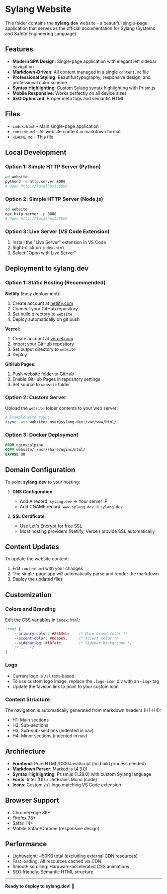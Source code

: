 # Sylang Website

This folder contains the **sylang.dev** website - a beautiful single-page application that serves as the official documentation for Sylang (Systems and Safety Engineering Language).

## Features

- **Modern SPA Design**: Single-page application with elegant left sidebar navigation
- **Markdown-Driven**: All content managed in a single `content.md` file
- **Professional Styling**: Beautiful typography, responsive design, and professional color scheme
- **Syntax Highlighting**: Custom Sylang syntax highlighting with Prism.js
- **Mobile Responsive**: Works perfectly on all device sizes
- **SEO Optimized**: Proper meta tags and semantic HTML

## Files

- `index.html` - Main single-page application
- `content.md` - All website content in markdown format
- `README.md` - This file

## Local Development

### Option 1: Simple HTTP Server (Python)
```bash
cd website
python3 -m http.server 8000
# Open http://localhost:8000
```

### Option 2: Simple HTTP Server (Node.js)
```bash
cd website
npx http-server -p 8000
# Open http://localhost:8000
```

### Option 3: Live Server (VS Code Extension)
1. Install the "Live Server" extension in VS Code
2. Right-click on `index.html`
3. Select "Open with Live Server"

## Deployment to sylang.dev

### Option 1: Static Hosting (Recommended)

**Netlify** (Easy deployment):
1. Create account at [netlify.com](https://netlify.com)
2. Connect your GitHub repository
3. Set build directory to `website`
4. Deploy automatically on git push

**Vercel**:
1. Create account at [vercel.com](https://vercel.com)
2. Import your GitHub repository
3. Set output directory to `website`
4. Deploy

**GitHub Pages**:
1. Push website folder to GitHub
2. Enable GitHub Pages in repository settings
3. Set source to `website` folder

### Option 2: Custom Server

Upload the `website` folder contents to your web server:
```bash
# Example with rsync
rsync -avz website/ user@sylang.dev:/var/www/html/
```

### Option 3: Docker Deployment

```dockerfile
FROM nginx:alpine
COPY website/ /usr/share/nginx/html/
EXPOSE 80
```

## Domain Configuration

To point **sylang.dev** to your hosting:

1. **DNS Configuration**:
   - Add A record: `sylang.dev` → Your server IP
   - Add CNAME record: `www.sylang.dev` → `sylang.dev`

2. **SSL Certificate**:
   - Use Let's Encrypt for free SSL
   - Most hosting providers (Netlify, Vercel) provide SSL automatically

## Content Updates

To update the website content:

1. Edit `content.md` with your changes
2. The single-page app will automatically parse and render the markdown
3. Deploy the updated files

## Customization

### Colors and Branding
Edit the CSS variables in `index.html`:
```css
:root {
    --primary-color: #2563eb;    /* Main brand color */
    --accent-color: #0ea5e9;     /* Accent color */
    --sidebar-bg: #f8fafc;       /* Sidebar background */
    /* ... */
}
```

### Logo
- Current logo is `/sl` text-based
- To use custom logo image, replace the `.logo-icon` div with an `<img>` tag
- Update the favicon link to point to your custom icon

### Content Structure
The navigation is automatically generated from markdown headers (H1-H4):
- H1: Main sections
- H2: Sub-sections
- H3: Sub-sub-sections (indented in nav)
- H4: Minor sections (indented in nav)

## Architecture

- **Frontend**: Pure HTML/CSS/JavaScript (no build process needed)
- **Markdown Parser**: Marked.js (4.3.0)
- **Syntax Highlighting**: Prism.js (1.29.0) with custom Sylang language
- **Fonts**: Inter (UI) + JetBrains Mono (code)
- **Icons**: Custom `/sl` logo matching VS Code extension

## Browser Support

- Chrome/Edge 88+
- Firefox 78+
- Safari 14+
- Mobile Safari/Chrome (responsive design)

## Performance

- Lightweight: ~50KB total (excluding external CDN resources)
- Fast loading: All resources cached via CDN
- Smooth scrolling: Hardware-accelerated CSS animations
- SEO friendly: Semantic HTML structure

---

**Ready to deploy to sylang.dev! 🚀** 